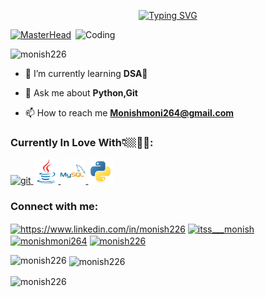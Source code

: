 <!--  -->
<p align="center">
<a href="https://git.io/typing-svg"><img src="https://readme-typing-svg.demolab.com?font=Architects+Daughter&size=30&duration=4500&pause=700&color=7AF79A&background=D40DFF00&width=435&lines=++++++++++++++++++%5E!%5E%E3%80%BD%EF%B8%8Fonish%E2%9A%A1%5E!%5E;Guy+with+knack+for+programming.%F0%9F%98%89++++++++;Ai+%26+Ds+Student..%F0%9F%99%82%E2%80%8D%E2%86%94%EF%B8%8F;Self-taught+;Love+to+Learn+new+Stuff...%F0%9F%92%AB" alt="Typing SVG" /></a>
</p>
<!--  -->

[![MasterHead](https://firebasestorage.googleapis.com/v0/b/flexi-coding.appspot.com/o/dempgi7-520f8d5f-63d4-4453-8822-dbc149ae27f8.gif?alt=media&token=91c0c7b2-93c3-4029-b011-1a8703c5730d)](https://rishavchanda.io)
<img align="right" alt="Coding" width="400" src="https://cdn.dribbble.com/users/720825/screenshots/3253310/slim-jim-_dribbble_-_800x600_.gif">
<p align="left"> <img src="https://komarev.com/ghpvc/?username=monish226&label=Profile%20views&color=0e75b6&style=flat" alt="monish226" /> </p>

- 🌱 I’m currently learning **DSA🥵**

- 💬 Ask me about **Python,Git**

- 📫 How to reach me **Monishmoni264@gmail.com**


<h3 align="left">Currently In Love With👇🏼🤟🏼:</h3>
<p align="left"> <a href="https://git-scm.com/" target="_blank" rel="noreferrer"> <img src="https://www.vectorlogo.zone/logos/git-scm/git-scm-icon.svg" alt="git" width="40" height="40"/> </a> <a href="https://www.java.com" target="_blank" rel="noreferrer"> <img src="https://raw.githubusercontent.com/devicons/devicon/master/icons/java/java-original.svg" alt="java" width="40" height="40"/> </a> <a href="https://www.mysql.com/" target="_blank" rel="noreferrer"> <img src="https://raw.githubusercontent.com/devicons/devicon/master/icons/mysql/mysql-original-wordmark.svg" alt="mysql" width="40" height="40"/> </a> <a href="https://www.python.org" target="_blank" rel="noreferrer"> <img src="https://raw.githubusercontent.com/devicons/devicon/master/icons/python/python-original.svg" alt="python" width="40" height="40"/> </a> </p>

<h3 align="left">Connect with me:</h3>
<p align="left">
<a href="https://linkedin.com/in/https://www.linkedin.com/in/monish226" target="blank"><img align="center" src="https://raw.githubusercontent.com/rahuldkjain/github-profile-readme-generator/master/src/images/icons/Social/linked-in-alt.svg" alt="https://www.linkedin.com/in/monish226" height="30" width="40" /></a>
<a href="https://instagram.com/itss___monish" target="blank"><img align="center" src="https://raw.githubusercontent.com/rahuldkjain/github-profile-readme-generator/master/src/images/icons/Social/instagram.svg" alt="itss___monish" height="30" width="40" /></a>
<a href="https://www.hackerrank.com/monishmoni264" target="blank"><img align="center" src="https://raw.githubusercontent.com/rahuldkjain/github-profile-readme-generator/master/src/images/icons/Social/hackerrank.svg" alt="monishmoni264" height="30" width="40" /></a>
<a href="https://www.leetcode.com/monish226" target="blank"><img align="center" src="https://raw.githubusercontent.com/rahuldkjain/github-profile-readme-generator/master/src/images/icons/Social/leet-code.svg" alt="monish226" height="30" width="40" /></a>
</p>



<p><img align="left" src="https://github-readme-stats.vercel.app/api/top-langs?username=monish226&show_icons=true&locale=en&layout=compact&theme=tokyonight" alt="monish226" /></p>

<p>&nbsp;<img align="center" src="https://github-readme-stats.vercel.app/api?username=monish226&show_icons=true&locale=en&theme=tokyonight" alt="monish226" /></p>

<p><img align="center" src="https://github-readme-streak-stats.herokuapp.com/?user=monish226&&theme=tokyonight" alt="monish226" /></p>
